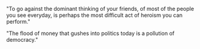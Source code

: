 "To go against the dominant thinking of your friends, of most of the people you see everyday, is perhaps the most difficult act of heroism you can perform." 

"The flood of money that gushes into politics today is a pollution of democracy." 

